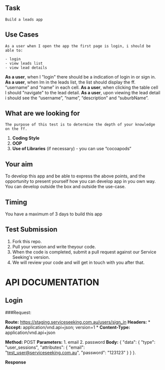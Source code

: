 ## Task
    Build a leads app

## Use Cases
    As a user when I open the app the first page is login, i should be able to:

    - login
    - view leads list
    - view lead details

**As a user**, when I "login" there should be a indication of login in or sign in.
**As a user**, when Im in the leads list, the list should display the ff. “username” and “name” in each cell.
**As a user**, when clicking the table cell I should "navigate" to the lead detail.
**As a user**, upon viewing the lead detail i should see the “username”, “name”, “description” and “suburbName”.

## What are we looking for 
    The purpose of this test is to determine the depth of your knowledge on the ff.
1. **Coding Style**
2. **OOP**
3. **Use of Libraries** (if necessary) - you can use “cocoapods“

## Your aim
To develop this app and be able to express the above points, and the opportunity to present yourself how you can develop app in you own way. You can develop outside the box and outside the use-case.

## Timing
You have a maximum of 3 days to build this app

## Test Submission
1. Fork this repo.
2. Pull your version and write theyour code.
3. When the code is completed, submit a pull request against our Service Seeking's version.
4. We will review your code and will get in touch with you after that.




API DOCUMENTATION
=======

Login
-----------
###Request:

**Route:**
    https://staging.serviceseeking.com.au/users/sign_in
**Headers:**
    * **Accept:** application/vnd.api+json; version=1
    * **Content-Type:** application/vnd.api+json

**Method:**
    POST
**Parameters:**
    1. email
    2. password
**Body:**
{
"data": {
"type": "user_sessions",
"attributes": {
"email": "test_user@serviceseeking.com.au",
"password": "123123"
}
}
}.

**Response**
